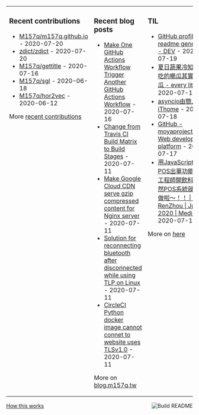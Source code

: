 <table><tr><td valign="top">

### Recent contributions
<!-- recent_contributions starts -->
* [M157q/m157q.github.io](https://github.com/M157q/m157q.github.io) - 2020-07-20
* [zdict/zdict](https://github.com/zdict/zdict) - 2020-07-20
* [M157q/gettitle](https://github.com/M157q/gettitle) - 2020-07-16
* [M157q/sgl](https://github.com/M157q/sgl) - 2020-06-18
* [M157q/hor2vec](https://github.com/M157q/hor2vec) - 2020-06-12
<!-- recent_contributions ends -->
More [recent contributions](https://github.com/M157q/M157q/blob/main/recent_contributions.md)
</td><td valign="top">

### Recent blog posts
<!-- blog starts -->
* [Make One GitHub Actions Workflow Trigger Another GitHub Actions Workflow](https://blog.m157q.tw/posts/2020/07/16/make-one-github-actions-workflow-trigger-another-github-actions-workflow/) - 2020-07-16
* [Change from Travis CI Build Matrix to Build Stages](https://blog.m157q.tw/posts/2020/07/11/change-from-travis-ci-build-matrix-to-build-stages/) - 2020-07-11
* [Make Google Cloud CDN serve gzip compressed content for Nginx server](https://blog.m157q.tw/posts/2020/07/11/make-google-cloud-cdn-serve-gzip-compressed-content-for-nginx-server/) - 2020-07-11
* [Solution for reconnecting bluetooth after disconnected while using TLP on Linux](https://blog.m157q.tw/posts/2020/07/11/solution-for-reconnecting-bluetooth-after-disconnected-while-using-tlp-on-linux/) - 2020-07-11
* [CircleCI Python docker image cannot connet to website uses TLSv1.0](https://blog.m157q.tw/posts/2020/07/11/circleci-python-docker-image-cannot-connet-to-website-uses-tlsv1-0/) - 2020-07-11
<!-- blog ends -->
More on [blog.m157q.tw](https://blog.m157q.tw/)
</td><td valign="top">

### TIL
<!-- tils starts -->
* [GitHub profile readme generator - DEV](https://github.com/M157q/m157q.github.io/issues/1160) - 2020-07-19
* [夏日蔬果冷知識：你吃的櫛瓜其實不是櫛瓜 - every little d](https://github.com/M157q/m157q.github.io/issues/1159) - 2020-07-19
* [asyncio由簡入繁 | iThome](https://github.com/M157q/m157q.github.io/issues/1158) - 2020-07-18
* [GitHub - moyaproject/moya: Web development platform](https://github.com/M157q/m157q.github.io/issues/1156) - 2020-07-17
* [用JavaScript自己做POS出單功能. 全端工程師開飲料店，當然POS系統就要自己做啦～！！ | by RenZhou | Jul, 2020 | Medium](https://github.com/M157q/m157q.github.io/issues/1154) - 2020-07-17
<!-- tils ends -->
More on [here](https://github.com/M157q/m157q.github.io/issues?q=is%3Aissue+is%3Aopen+sort%3Aupdated-desc)
</td></tr></table>

<a href="https://github.com/M157q/M157q/actions"><img src="https://github.com/M157q/M157q/workflows/Build%20README/badge.svg" align="right" alt="Build README"></a> <a href="https://simonwillison.net/2020/Jul/10/self-updating-profile-readme/">How this works</a>
